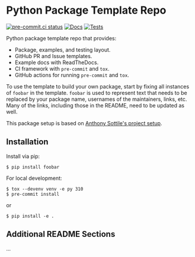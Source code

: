 # Python Package Template Repo

<!-- REPLACE THE FOLLOWING LINKS WITH THE CORRECT ONES
- pre-commit.ci badge can be found on pre-commit.ci after you enable precommit for you repo.
- Alternatively, GitHub actions can be used to run pre-commit in CI by removing the '.disabled' from `.github/workflows/style.yml.disabled` and uncommenting the badge below.
- RTDs badge can be found on readthedocs.org after enabling RTD for your repo. 
-->
[![pre-commit.ci status](https://results.pre-commit.ci/badge/github/gpauloski/python-template/main.svg)](https://results.pre-commit.ci/latest/github/gpauloski/python-template/main)
[![Docs](https://github.com/gpauloski/python-template/actions/workflows/docs.yml/badge.svg)](https://github.com/gpauloski/python-template/actions)
[![Tests](https://github.com/gpauloski/python-template/actions/workflows/tests.yml/badge.svg)](https://github.com/gpauloski/python-template/actions)
<!--
[![Style](https://github.com/gpauloski/python-template/actions/workflows/style.yml/badge.svg)](https://github.com/gpauloski/python-template/actions)
[![Docs](https://readthedocs.org/projects/foobar/badge/?version=latest)](https://foobar.readthedocs.io/en/latest/?badge=latest)
-->

Python package template repo that provides:
- Package, examples, and testing layout.
- GitHub PR and Issue templates.
- Example docs with ReadTheDocs.
- CI framework with `pre-commit` and `tox`.
- GitHub actions for running `pre-commit` and `tox`.

To use the template to build your own package, start by fixing all instances of `foobar` in the template.
`foobar` is used to represent text that needs to be replaced by your package name, usernames of the maintainers, links, etc.
Many of the links, including those in the README, need to be updated as well.

This package setup is based on [Anthony Sottile's project setup](https://www.youtube.com/watch?v=q8DkatMZvUs&list=PLWBKAf81pmOaP9naRiNAqug6EBnkPakvY).

## Installation

Install via pip:
```
$ pip install foobar
```

For local development:
```
$ tox --devenv venv -e py 310
$ pre-commit install
```
or
```
$ pip install -e .
```

## Additional README Sections

...
